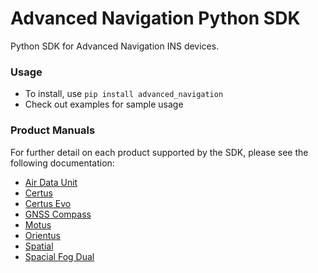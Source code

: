 # Advanced Navigation Python SDK

Python SDK for Advanced Navigation INS devices.

### Usage

- To install, use `pip install advanced_navigation`
- Check out examples for sample usage

### Product Manuals
For further detail on each product supported by the SDK, please see the following documentation:
- [Air Data Unit](https://www.advancednavigation.com/accessories/speed-sensors/air-data-unit/#Documentation)
- [Certus](https://www.advancednavigation.com/inertial-navigation-systems/mems-gnss-ins/certus/#Documentation)
- [Certus Evo](https://www.advancednavigation.com/inertial-navigation-systems/mems-gnss-ins/certus-evo/#Documentation)
- [GNSS Compass](https://www.advancednavigation.com/inertial-navigation-systems/satellite-compass/gnss-compass/)
- [Motus](https://www.advancednavigation.com/imu-ahrs/mems-imu/motus/#Documentation)
- [Orientus](https://www.advancednavigation.com/imu-ahrs/mems-imu/orientus/#Documentation)
- [Spatial](https://www.advancednavigation.com/inertial-navigation-systems/mems-gnss-ins/spatial/#Documentation)
- [Spacial Fog Dual](https://www.advancednavigation.com/inertial-navigation-systems/fog-gnss-ins/spatial-fog-dual/)
